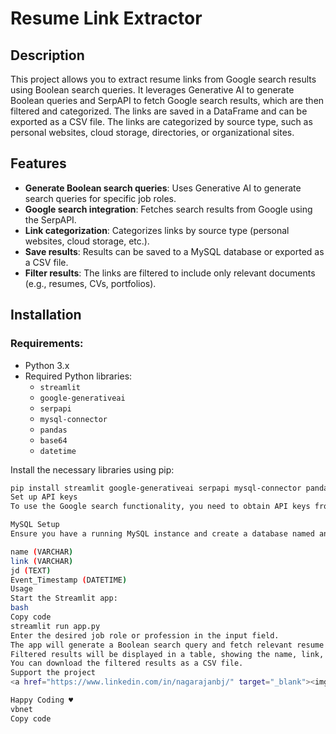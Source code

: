 # Resume Link Extractor

## Description
This project allows you to extract resume links from Google search results using Boolean search queries. It leverages Generative AI to generate Boolean queries and SerpAPI to fetch Google search results, which are then filtered and categorized. The links are saved in a DataFrame and can be exported as a CSV file. The links are categorized by source type, such as personal websites, cloud storage, directories, or organizational sites.

## Features
- **Generate Boolean search queries**: Uses Generative AI to generate search queries for specific job roles.
- **Google search integration**: Fetches search results from Google using the SerpAPI.
- **Link categorization**: Categorizes links by source type (personal websites, cloud storage, etc.).
- **Save results**: Results can be saved to a MySQL database or exported as a CSV file.
- **Filter results**: The links are filtered to include only relevant documents (e.g., resumes, CVs, portfolios).

## Installation

### Requirements:
- Python 3.x
- Required Python libraries:
  - `streamlit`
  - `google-generativeai`
  - `serpapi`
  - `mysql-connector`
  - `pandas`
  - `base64`
  - `datetime`
  
Install the necessary libraries using pip:

```bash
pip install streamlit google-generativeai serpapi mysql-connector pandas
Set up API keys
To use the Google search functionality, you need to obtain API keys from SerpAPI and configure them in the code. Replace the placeholder API keys in the api_keys list.

MySQL Setup
Ensure you have a running MySQL instance and create a database named antony or data (depending on where you want to save the results). The table link_extractor should have the following columns:

name (VARCHAR)
link (VARCHAR)
jd (TEXT)
Event_Timestamp (DATETIME)
Usage
Start the Streamlit app:
bash
Copy code
streamlit run app.py
Enter the desired job role or profession in the input field.
The app will generate a Boolean search query and fetch relevant resume links from Google.
Filtered results will be displayed in a table, showing the name, link, source type, and the user query.
You can download the filtered results as a CSV file.
Support the project
<a href="https://www.linkedin.com/in/nagarajanbj/" target="_blank"><img src="https://cdn.buymeacoffee.com/buttons/v2/default-black.png" alt="Buy Me A Coffee" height="45" width="163" ></a>

Happy Coding ♥️
vbnet
Copy code
